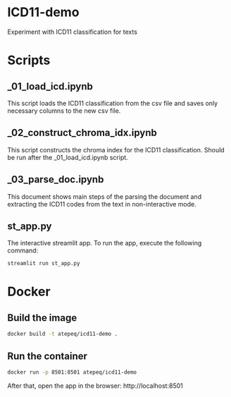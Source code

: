 # ICD11-demo
Experiment with ICD11 classification for texts

# Scripts
## _01_load_icd.ipynb
This script loads the ICD11 classification from the csv file and saves only 
necessary columns to the new csv file.

## _02_construct_chroma_idx.ipynb
This script constructs the chroma index for the ICD11 classification. Should be
run after the _01_load_icd.ipynb script.

## _03_parse_doc.ipynb
This document shows main steps of the parsing the document and extracting the
ICD11 codes from the text in non-interactive mode.

## st_app.py
The interactive streamlit app. To run the app, execute the following command:
```bash
streamlit run st_app.py
```

# Docker
## Build the image
```bash
docker build -t atepeq/icd11-demo .
```

## Run the container
```bash
docker run -p 8501:8501 atepeq/icd11-demo
```
After that, open the app in the browser: http://localhost:8501
